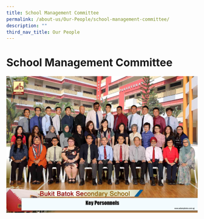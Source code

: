 ```yaml
---
title: School Management Committee
permalink: /about-us/Our-People/school-management-committee/
description: ""
third_nav_title: Our People
---
```

# School Management Committee
![](/images/About%20us/Our%20People/key%20personnels%202.jpg)